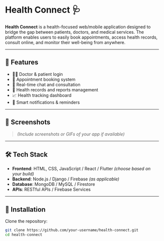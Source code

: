 # Health Connect 🩺

**Health Connect** is a health-focused web/mobile application designed to bridge the gap between patients, doctors, and medical services. The platform enables users to easily book appointments, access health records, consult online, and monitor their well-being from anywhere.

---

## 🚀 Features

- 🧑‍⚕️ Doctor & patient login
- 📅 Appointment booking system
- 💬 Real-time chat and consultation
- 📂 Health records and reports management
- 📈 Health tracking dashboard
- 🔔 Smart notifications & reminders

---

## 📸 Screenshots

> *(Include screenshots or GIFs of your app if available)*

---

## 🛠️ Tech Stack

- **Frontend**: HTML, CSS, JavaScript / React / Flutter *(choose based on your build)*
- **Backend**: Node.js / Django / Firebase *(as applicable)*
- **Database**: MongoDB / MySQL / Firestore
- **APIs**: RESTful APIs / Firebase Services

---

## 🔧 Installation

Clone the repository:

```bash
git clone https://github.com/your-username/health-connect.git
cd health-connect
